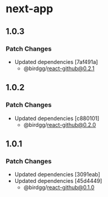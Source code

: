 # next-app

## 1.0.3

### Patch Changes

- Updated dependencies [7af491a]
  - @birdgg/react-github@0.2.1

## 1.0.2

### Patch Changes

- Updated dependencies [c880101]
  - @birdgg/react-github@0.2.0

## 1.0.1

### Patch Changes

- Updated dependencies [3091eab]
- Updated dependencies [45d4449]
  - @birdgg/react-github@0.1.0
